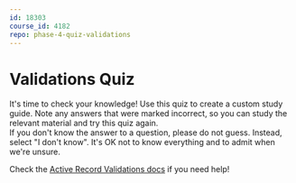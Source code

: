 ```yaml
---
id: 18303
course_id: 4182
repo: phase-4-quiz-validations
---
```


# Validations Quiz

It's time to check your knowledge! Use this quiz to create a custom study guide.
Note any answers that were marked incorrect, so you can study the relevant
material and try this quiz again.  
If you don't know the answer to a question, please do not guess. Instead, select
"I don't know". It's OK not to know everything and to admit when we're unsure.

Check the [Active Record Validations
docs](https://guides.rubyonrails.org/active_record_validations.html) if you need
help!

